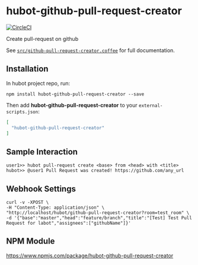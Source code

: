 # hubot-github-pull-request-creator

[![CircleCI](https://circleci.com/gh/osdakira/hubot-github-pull-request-creator.svg?style=svg)](https://circleci.com/gh/osdakira/hubot-github-pull-request-creator)

Create pull-request on github

See [`src/github-pull-request-creator.coffee`](src/github-pull-request-creator.coffee) for full documentation.

## Installation

In hubot project repo, run:

`npm install hubot-github-pull-request-creator --save`

Then add **hubot-github-pull-request-creator** to your `external-scripts.json`:

```json
[
  "hubot-github-pull-request-creator"
]
```

## Sample Interaction

```
user1>> hubot pull-request create <base> from <head> with <title>
hubot>> @user1 Pull Request was created! https://github.com/any_url
```

## Webhook Settings

```
curl -v -XPOST \
-H "Content-Type: application/json" \
"http://localhost/hubot/github-pull-request-creator?room=test_room" \
-d '{"base":"master","head":"feature/branch","title":"[Test] Test Pull Request for labot","assignees":["githubName"]}'
```

## NPM Module

https://www.npmjs.com/package/hubot-github-pull-request-creator
